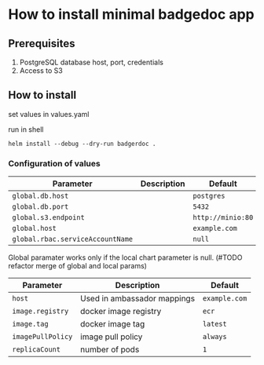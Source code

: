 # How to install minimal badgedoc app

## Prerequisites

1. PostgreSQL database host, port, credentials
2. Access to S3

## How to install

set values in values.yaml

run in shell
```shell
helm install --debug --dry-run badgerdoc .
```

### Configuration of values

| Parameter                          | Description        | Default                                          |
|------------------------------------|--------------------|--------------------------------------------------|
| `global.db.host`                   |                    | `postgres`                                       |
| `global.db.port`                   |                    | `5432`                                           |
| `global.s3.endpoint`               |                    | `http://minio:80`                                |
| `global.host`                      |                    | `example.com`                                    |
| `global.rbac.serviceAccountName`   |                    | `null`                                           |

Global paramater works only if the local chart parameter is null.
(#TODO refactor merge of global and local params)

| Parameter                          | Description                 | Default                                          |
|------------------------------------|-----------------------------|--------------------------------------------------|
| `host`                             |  Used in ambassador mappings| `example.com`                                    |
| `image.registry`                   |  docker image registry      | `ecr`                                           |
| `image.tag`                        |  docker image tag           | `latest`                                |
| `imagePullPolicy`                  |  image pull policy          | `always`                                    |
| `replicaCount`                     |  number of pods             | `1`                                           |